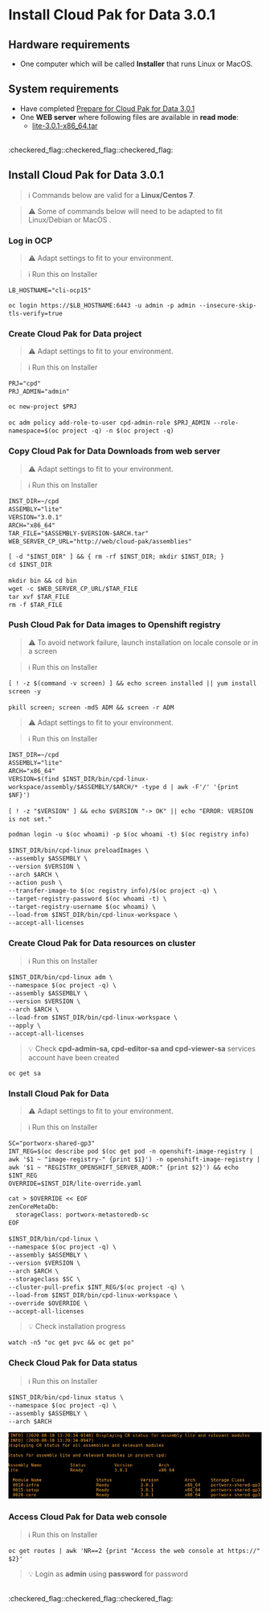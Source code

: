 # Install Cloud Pak for Data 3.0.1

## Hardware requirements

-  One computer which will be called **Installer** that runs Linux or MacOS.

## System requirements

- Have completed  [Prepare for Cloud Pak for Data 3.0.1](https://github.com/bpshparis/sandbox/blob/master/Prepare-for-Cloud-Pak-for-Data-3.0.1.md#prepare-for-cloud-pak-for-data-301)
- One **WEB server** where following files are available in **read mode**:
  - [lite-3.0.1-x86_64.tar](https://github.com/bpshparis/sandbox/blob/master/Prepare-for-Cloud-Pak-for-Data-3.0.1.md#save-cloud-pak-for-data-downloads-to-web-server)

<br>
:checkered_flag::checkered_flag::checkered_flag:
<br>

## Install Cloud Pak for Data 3.0.1

> :information_source: Commands below are valid for a **Linux/Centos 7**.

> :warning: Some of commands below will need to be adapted to fit Linux/Debian or MacOS .

### Log in OCP

> :warning: Adapt settings to fit to your environment.

> :information_source: Run this on Installer 

```
LB_HOSTNAME="cli-ocp15"
```

```
oc login https://$LB_HOSTNAME:6443 -u admin -p admin --insecure-skip-tls-verify=true
```

### Create Cloud Pak for Data project

> :warning: Adapt settings to fit to your environment.

> :information_source: Run this on Installer

```
PRJ="cpd"
PRJ_ADMIN="admin"
```
```
oc new-project $PRJ

oc adm policy add-role-to-user cpd-admin-role $PRJ_ADMIN --role-namespace=$(oc project -q) -n $(oc project -q)
```

### Copy Cloud Pak for Data Downloads from web server

> :warning: Adapt settings to fit to your environment.

> :information_source: Run this on Installer 

```
INST_DIR=~/cpd
ASSEMBLY="lite"
VERSION="3.0.1"
ARCH="x86_64"
TAR_FILE="$ASSEMBLY-$VERSION-$ARCH.tar"
WEB_SERVER_CP_URL="http://web/cloud-pak/assemblies"
```

```
[ -d "$INST_DIR" ] && { rm -rf $INST_DIR; mkdir $INST_DIR; }
cd $INST_DIR

mkdir bin && cd bin
wget -c $WEB_SERVER_CP_URL/$TAR_FILE
tar xvf $TAR_FILE
rm -f $TAR_FILE
```

### Push Cloud Pak for Data images to Openshift registry

> :warning: To avoid network failure, launch installation on locale console or in a screen

> :information_source: Run this on Installer

```
[ ! -z $(command -v screen) ] && echo screen installed || yum install screen -y

pkill screen; screen -mdS ADM && screen -r ADM
```

> :warning: Adapt settings to fit to your environment.

> :information_source: Run this on Installer

```
INST_DIR=~/cpd
ASSEMBLY="lite"
ARCH="x86_64"
VERSION=$(find $INST_DIR/bin/cpd-linux-workspace/assembly/$ASSEMBLY/$ARCH/* -type d | awk -F'/' '{print $NF}')

[ ! -z "$VERSION" ] && echo $VERSION "-> OK" || echo "ERROR: VERSION is not set."
```

```
podman login -u $(oc whoami) -p $(oc whoami -t) $(oc registry info)

$INST_DIR/bin/cpd-linux preloadImages \
--assembly $ASSEMBLY \
--version $VERSION \
--arch $ARCH \
--action push \
--transfer-image-to $(oc registry info)/$(oc project -q) \
--target-registry-password $(oc whoami -t) \
--target-registry-username $(oc whoami) \
--load-from $INST_DIR/bin/cpd-linux-workspace \
--accept-all-licenses
```


### Create Cloud Pak for Data resources on cluster

> :information_source: Run this on Installer

```
$INST_DIR/bin/cpd-linux adm \
--namespace $(oc project -q) \
--assembly $ASSEMBLY \
--version $VERSION \
--arch $ARCH \
--load-from $INST_DIR/bin/cpd-linux-workspace \
--apply \
--accept-all-licenses
```

> :bulb: Check **cpd-admin-sa, cpd-editor-sa and cpd-viewer-sa** services account have been created

```
oc get sa
```

### Install Cloud Pak for Data

> :warning: Adapt settings to fit to your environment.

> :information_source: Run this on Installer

```
SC="portworx-shared-gp3"
INT_REG=$(oc describe pod $(oc get pod -n openshift-image-registry | awk '$1 ~ "image-registry-" {print $1}') -n openshift-image-registry | awk '$1 ~ "REGISTRY_OPENSHIFT_SERVER_ADDR:" {print $2}') && echo $INT_REG
OVERRIDE=$INST_DIR/lite-override.yaml
```

```
cat > $OVERRIDE << EOF
zenCoreMetaDb:
  storageClass: portworx-metastoredb-sc
EOF

$INST_DIR/bin/cpd-linux \
--namespace $(oc project -q) \
--assembly $ASSEMBLY \
--version $VERSION \
--arch $ARCH \
--storageclass $SC \
--cluster-pull-prefix $INT_REG/$(oc project -q) \
--load-from $INST_DIR/bin/cpd-linux-workspace \
--override $OVERRIDE \
--accept-all-licenses

```

> :bulb: Check installation progress

```
watch -n5 "oc get pvc && oc get po"
```

### Check Cloud Pak for Data status

> :information_source: Run this on Installer

```
$INST_DIR/bin/cpd-linux status \
--namespace $(oc project -q) \
--assembly $ASSEMBLY \
--arch $ARCH
```

![](img/lite-ready.jpg)


### Access Cloud Pak for Data web console

> :information_source: Run this on Installer

```
oc get routes | awk 'NR==2 {print "Access the web console at https://" $2}'
```

> :bulb: Login as **admin** using **password** for password 

<br>
:checkered_flag::checkered_flag::checkered_flag:
<br>

